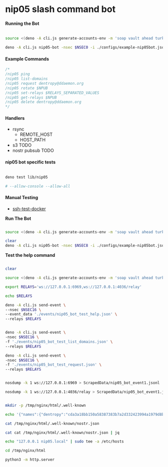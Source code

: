 # nip05 slash command bot

#### Running the Bot

``` bash

source <(deno -A cli.js generate-accounts-env -m 'soap vault ahead turkey runway erosion february snow modify copy nephew rude')

deno -A cli.js nip05-bot -nsec $NSEC0 -i ./configs/example-nip05bot.json

```
#### Example Commands

``` js
/*
/nip05 ping
/nip05 list-domains
/nip05 request dentropy@ddaemon.org
/nip05 rotate $NPUB
/nip05 set-relays $RELAYS_SEPARATED_VALUES
/nip05 get-relays $NPUB
/nip05 delete dentropy@ddaemon.org
*/
```

#### Handlers

* rsync
    * REMOTE_HOST
    * HOST_PATH
* s3 TODO
* nostr pubsub TODO

#### nip05 bot specific tests

``` bash

deno test lib/nip05

# --allow-console --allow-all

```

#### Manual Testing

* [ssh-test-docker](./ssh-test-docker.md)

**Run The Bot**
``` bash

source <(deno -A cli.js generate-accounts-env -m 'soap vault ahead turkey runway erosion february snow modify copy nephew rude')

clear
deno -A cli.js nip05-bot -nsec $NSEC8 -i ./configs/example-nip05bot.json

```

**Test the help command**
``` bash

clear

source <(deno -A cli.js generate-accounts-env -m 'soap vault ahead turkey runway erosion february snow modify copy nephew rude')

export RELAYS='ws://127.0.0.1:6969,ws://127.0.0.1:4036/relay'

echo $RELAYS

deno -A cli.js send-event \
--nsec $NSEC16 \
--event_data './events/nip05_bot_test_help.json' \
--relays $RELAYS


deno -A cli.js send-event \
-nsec $NSEC16 \
-f './events/nip05_bot_test_list_domains.json' \
--relays $RELAYS

deno -A cli.js send-event \
-nsec $NSEC16 \
-f './events/nip05_bot_test_request.json' \
--relays $RELAYS

```

``` bash

nosdump -k 1 ws://127.0.0.1:6969 > ScrapedData/nip05_bot_event1.jsonl

nosdump -k 1 ws://127.0.0.1:4036/relay > ScrapedData/nip05_bot_event1.jsonl

```

``` bash

mkdir -p /tmp/nginx/html/.well-known

echo '{"names":{"dentropy":"cda3a18bb150a58387383b7a2d332423994a1979d8ba61be1d26dafaf6a3d6b2","paul":"827782ff6cf5cfe0732a1470dc399acb3f7eb592187ac88c755aefc82f6a9432"},"relays":{"cda3a18bb150a58387383b7a2d332423994a1979d8ba61be1d26dafaf6a3d6b2":["wss://relay.nostr.band","wss://relay.damus.io/"],"827782ff6cf5cfe0732a1470dc399acb3f7eb592187ac88c755aefc82f6a9432":["wss://relay.damus.io","wss://nos.lol","wss://relay.newatlantis.top","wss://purplerelay.com","wss://relay.nostr.band"]}}' > /tmp/nginx/html/.well-known/nostr.json

cat /tmp/nginx/html/.well-known/nostr.json

cat cat /tmp/nginx/html/.well-known/nostr.json | jq

echo "127.0.0.1 nip05.local" | sudo tee -a /etc/hosts

cd /tmp/nginx/html

python3 -m http.server
```

``` bash

```